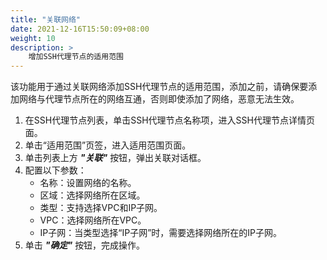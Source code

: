 ```yaml
---
title: "关联网络"
date: 2021-12-16T15:50:09+08:00
weight: 10
description: >
    增加SSH代理节点的适用范围
---
```


该功能用于通过关联网络添加SSH代理节点的适用范围，添加之前，请确保要添加网络与代理节点所在的网络互通，否则即使添加了网络，恶意无法生效。

1. 在SSH代理节点列表，单击SSH代理节点名称项，进入SSH代理节点详情页面。
2. 单击“适用范围”页签，进入适用范围页面。
3. 单击列表上方 **_"关联"_** 按钮，弹出关联对话框。
4. 配置以下参数：
    - 名称：设置网络的名称。
    - 区域：选择网络所在区域。
    - 类型：支持选择VPC和IP子网。
    - VPC：选择网络所在VPC。
    - IP子网：当类型选择“IP子网”时，需要选择网络所在的IP子网。
5. 单击 **_"确定"_** 按钮，完成操作。